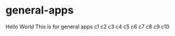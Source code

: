 # general-apps
Hello World
This is for general apps
c 1  
 c 2  
 c 3  
 c 4  
 c 5  
 c 6  
 c 7  
 c 8  
 c 9  
 c 1 0  
 